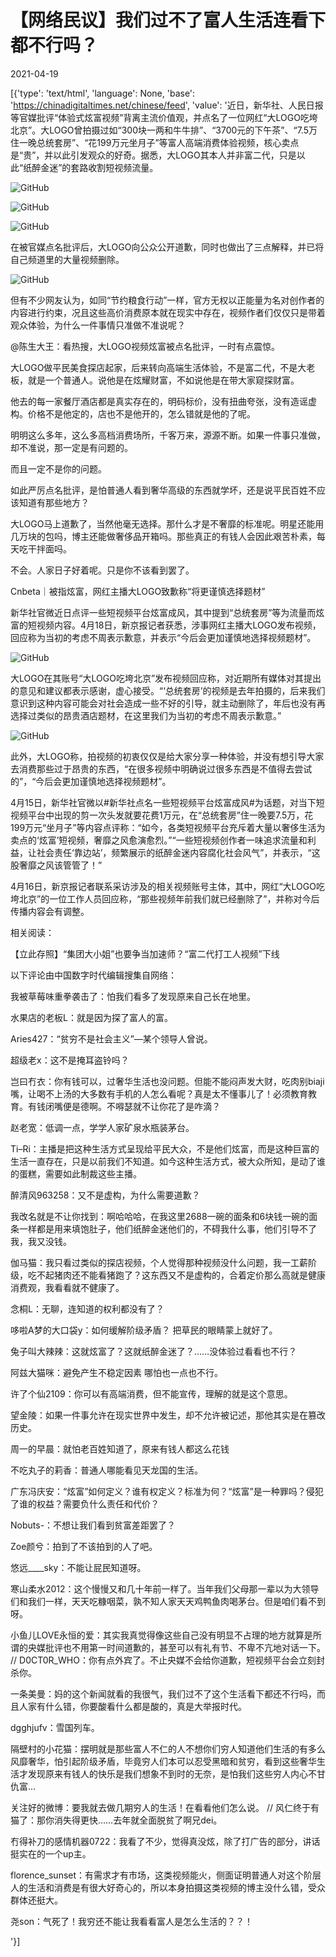 # 【网络民议】我们过不了富人生活连看下都不行吗？

2021-04-19

[{'type': 'text/html', 'language': None, 'base': 'https://chinadigitaltimes.net/chinese/feed', 'value': '近日，新华社、人民日报等官媒批评“体验式炫富视频”背离主流价值观，并点名了一位网红“大LOGO吃垮北京”。大LOGO曾拍摄过如“300块一两和牛牛排”、“3700元的下午茶”、“7.5万住一晚总统套房”、“花199万元坐月子”等富人高端消费体验视频，核心卖点是“贵”，并以此引发观众的好奇。据悉，大LOGO其本人并非富二代，只是以此“纸醉金迷”的套路收割短视频流量。

![GitHub](https://chinadigitaltimes.net/chinese/files/2021/04/image-1618846072767.png)

![GitHub](https://chinadigitaltimes.net/chinese/files/2021/04/image-1618846087920.png)

![GitHub](https://chinadigitaltimes.net/chinese/files/2021/04/image-1618846825153.png)

在被官媒点名批评后，大LOGO向公众公开道歉，同时也做出了三点解释，并已将自己频道里的大量视频删除。

![GitHub](https://chinadigitaltimes.net/chinese/files/2021/04/image-1618846457368.png)

但有不少网友认为，如同“节约粮食行动”一样，官方无权以正能量为名对创作者的内容进行约束，况且这些高价消费原本就在现实中存在，视频作者们仅仅只是带着观众体验，为什么一件事情只准做不准说呢？





@陈生大王：看热搜，大LOGO视频炫富被点名批评，一时有点震惊。

大LOGO做平民美食探店起家，后来转向高端生活体验，不是富二代，不是大老板，就是一个普通人。说他是在炫耀财富，不如说他是在带大家窥探财富。

他去的每一家餐厅酒店都是真实存在的，明码标价，没有扭曲夸张，没有造谣虚构。价格不是他定的，店也不是他开的，怎么错就是他的了呢。

明明这么多年，这么多高档消费场所，千客万来，源源不断。如果一件事只准做，却不准说，那一定是有问题的。

而且一定不是你的问题。

如此严厉点名批评，是怕普通人看到奢华高级的东西就学坏，还是说平民百姓不应该知道有那些地方？

大LOGO马上道歉了，当然他毫无选择。那什么才是不奢靡的标准呢。明星还能用几万块的包吗，博主还能做奢侈品开箱吗。那些真正的有钱人会因此艰苦朴素，每天吃干拌面吗。

不会。人家日子好着呢。只是你不该看到罢了。



Cnbeta｜被指炫富，网红主播大LOGO致歉称“将更谨慎选择题材”

新华社官微近日点评一些短视频平台炫富成风，其中提到“总统套房”等为流量而炫富的短视频内容。4月18日，新京报记者获悉，涉事网红主播大LOGO发布视频，回应称为当初的考虑不周表示歉意，并表示“今后会更加谨慎地选择视频题材”。

![GitHub](https://chinadigitaltimes.net/chinese/files/2021/04/image-1618844743375.png)

大LOGO在其账号“大LOGO吃垮北京”发布视频回应称，对近期所有媒体对其提出的意见和建议都表示感谢，虚心接受。“‘总统套房’的视频是去年拍摄的，后来我们意识到这种内容可能会对社会造成一些不好的引导，就主动删除了，年后也没有再选择过类似的昂贵酒店题材，在这里我们为当初的考虑不周表示歉意。”

![GitHub](https://chinadigitaltimes.net/chinese/files/2021/04/post-665053-607da910e0499.png)

此外，大LOGO称，拍视频的初衷仅仅是给大家分享一种体验，并没有想引导大家去消费那些过于昂贵的东西，“在很多视频中明确说过很多东西是不值得去尝试的”，“今后会更加谨慎地选择视频题材”。

4月15日，新华社官微以#新华社点名一些短视频平台炫富成风#为话题，对当下短视频平台中出现的剪一次头发就要花费1万元，在“总统套房”住一晚要7.5万，花199万元“坐月子”等内容点评称：“如今，各类短视频平台充斥着大量以奢侈生活为卖点的‘炫富’短视频，奢靡之风愈演愈烈。”“一些短视频创作者一味追求流量和利益，让社会责任‘靠边站’，频繁展示的纸醉金迷内容腐化社会风气”，并表示，“这股奢靡之风该管管了！”

4月16日，新京报记者联系采访涉及的相关视频账号主体，其中，网红“大LOGO吃垮北京”的一位工作人员回应称，“那些视频年前我们就已经删除了”，并称对今后传播内容会有调整。

相关阅读：



【立此存照】“集团大小姐”也要争当加速师？“富二代打工人视频”下线



以下评论由中国数字时代编辑搜集自网络：



我被草莓味重拳袭击了：怕我们看多了发现原来自己长在地里。

水果店的老板L：就是因为探了富人的富。

Aries427：“贫穷不是社会主义”&#8212;某个领导人曾说。

超级老x：这不是掩耳盗铃吗？

岂曰冇衣：你有钱可以，过奢华生活也没问题。但能不能闷声发大财，吃肉别biaji嘴，让喝不上汤的大多数有手机的人怎么看呢？真是太不懂事儿了！必须教育教育。有钱闭嘴便是德啊。不嘚瑟就不让你花了是咋滴？

赵老宽：低调一点，学学人家矿泉水瓶装茅台。

Ti&#8211;Ri：主播是把这种生活方式呈现给平民大众，不是他们炫富，而是这种巨富的生活一直存在，只是以前我们不知道。如今这种生活方式，被大众所知，是动了谁的蛋糕，需要如此制裁这些主播。

醉清风963258：又不是虚构，为什么需要道歉？

我改名就是不让你找到：啊哈哈哈，在我这里2688一碗的面条和6块钱一碗的面条一样都是用来填饱肚子，他们纸醉金迷他们的，不碍我什么事，他们引导不了我，我又没钱。

伽马猫：我只看过类似的探店视频，个人觉得那种视频没什么问题，我一工薪阶级，吃不起猪肉还不能看猪跑了？这东西又不是虚构的，合着定价那么高就是健康消费观，我看看就不健康了。

念桐L：无聊，连知道的权利都没有了？

哆啦A梦的大口袋y：如何缓解阶级矛盾？ 把草民的眼睛蒙上就好了。

兔子叫大辣辣：这就炫富了？这就纸醉金迷了？……没体验过看看也不行？

阿兹大猫咪：避免产生不稳定因素 哪怕也一点也不行。

许了个仙2109：你可以有高端消费，但不能宣传，理解的就是这个意思。

望金陵：如果一件事允许在现实世界中发生，却不允许被记述，那他其实是在篡改历史。

周一的早晨：就怕老百姓知道了，原来有钱人都这么花钱

不吃丸子的莉香：普通人哪能看见天龙国的生活。

广东冯庆安：“炫富”如何定义？谁有权定义？标准为何？“炫富”是一种罪吗？侵犯了谁的权益？需要负什么责任和代价？

Nobuts-：不想让我们看到贫富差距罢了？

Zoe颜兮：拍到了不该拍到的人了吧。

悠远____sky：不能让屁民知道呀。

寒山柔水2012：这个慢慢又和几十年前一样了。当年我们父母那一辈以为大领导们和我们一样，天天吃糠咽菜，孰不知人家天天鸡鸭鱼肉喝茅台。但是咱们看不到呀。

小鱼儿LOVE永恒的爱：其实我真觉得像这些自己没有明显不占理的地方就算是所谓的央媒批评也不用第一时间道歉的，甚至可以有礼有节、不卑不亢地对话一下。 //  D0CT0R_WHO：你有点外宾了。不止央媒不会给你道歉，短视频平台会立刻封杀你。

一条美曼：妈的这个新闻就看的我很气，我们过不了这个生活看下都还不行吗，而且人家有什么错，你要酸看什么都是酸的，真是大举报时代。

dgghjufv：雪国列车。

隔壁村的小花猫：摆明就是那些富人不仁的人不想你们穷人知道他们生活的有多么风靡奢华，怕引起阶级矛盾，毕竟穷人们本可以忍受黑暗和贫穷，看到这些奢华生活才发现原来有钱人的快乐是我们想象不到时的无奈，是怕我们这些穷人内心不甘仇富…

关注好的微博：要我就去做几期穷人的生活！在看看他们怎么说。 //  风仁终于有猫了：那你消失得更快……去年就全面脱贫了啊兄dei。

冇得补刀的感情机器0722：我看了不少，觉得真没炫，除了打广告的部分，讲话挺实在的一个up主。

florence_sunset：有需求才有市场，这类视频能火，侧面证明普通人对这个阶层人的生活和消费是有很大好奇心的，所以本身拍摄这类视频的博主没什么错，受众群体还挺大。

尧son：气死了！我穷还不能让我看看富人是怎么生活的？？！

'}]